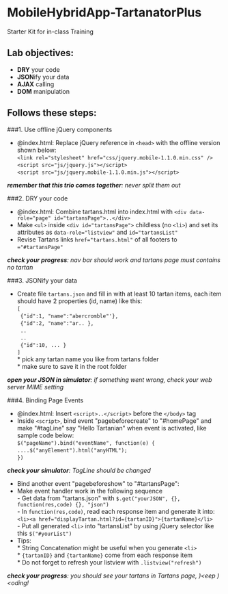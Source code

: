 MobileHybridApp-TartanatorPlus
==============================

Starter Kit for in-class Training  

## Lab objectives:  
 - **DRY** your code
 - **JSON**ify your data
 - **AJAX** calling
 - **DOM** manipulation  

## Follows these steps:
 
###1. Use offline jQuery components 

- @index.html: Replace jQuery reference in `<head>` with the offline version shown below:     
`<link rel="stylesheet" href="css/jquery.mobile-1.1.0.min.css" />`  
`<script src="js/jquery.js"></script>`  
`<script src="js/jquery.mobile-1.1.0.min.js"></script>`

_**remember that this trio comes together**: never split them out_

###2. DRY your code
 
- @index.html: Combine tartans.html into index.html with `<div data-role="page" id="tartansPage">..</div>` 
- Make `<ul>` inside `<div id="tartansPage">` childless (no `<li>`) and set its attributes as `data-role="listview"` and `id="tartansList"`  
- Revise Tartans links `href="tartans.html"` of all footers to `="#tartansPage"`  

_**check your progress**: nav bar should work and tartans page must contains no tartan_  

###3. JSONify your data

- Create file `tartans.json` and fill in with at least 10 tartan items, each item should have 2 properties (id, name) like this:  
`[`  
` {"id":1, "name":"abercromble"'},`   
` {"id":2, "name":"ar.. },`  
` ..`  
` ..`  
` {"id":10, ... }`  
`]`  
\* pick any tartan name you like from tartans folder  
\* make sure to save it in the root folder  

_**open your JSON in simulator**: if something went wrong, check your web server MIME setting_  

###4. Binding Page Events

- @index.html: Insert `<script>..</script>` before the `</body>` tag
- Inside `<script>`, bind event "pagebeforecreate" to "#homePage" and make "#tagLine" say "Hello Tartanian" when event is activated, like sample code below:  
`$("pageName").bind("eventName", function(e) {`  
`....$("anyElement").html("anyHTML");`  
`})`  

_**check your simulator**: TagLine should be changed_  

- Bind another event "pagebeforeshow" to "#tartansPage":  
- Make event handler work in the following sequence  
\- Get data from "tartans.json" with `$.get("yourJSON", {}, function(res,code) {}, "json")`  
\- In `function(res,code)`, read each response item  and generate it into:  
`<li><a href="displayTartan.html?id={tartanID}">{tartanName}</li>`  
\- Put all generated `<li>` into "tartansList" by using jQuery selector like this `$("#yourList")`    
- Tips:  
\* String Concatenation might be useful when you generate `<li>`    
\* `{tartanID}` and `{tartanName}` come from each response item    
\* Do not forget to refresh your listview with `.listview("refresh")`  

_**check your progress**: you should see your tartans in Tartans page, )<eep )<oding!_ 







